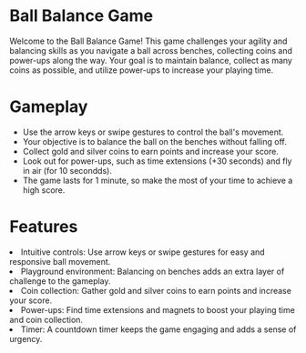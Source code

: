 # Ball Balance Game
Welcome to the Ball Balance Game! This game challenges your agility and balancing skills as you navigate a ball across benches, collecting coins and power-ups along the way. Your goal is to maintain balance, collect as many coins as possible, and utilize power-ups to increase your playing time.

# Gameplay
<ul>
  <li>Use the arrow keys or swipe gestures to control the ball's movement.</li>
<li>Your objective is to balance the ball on the benches without falling off.</li>
<li>Collect gold and silver coins to earn points and increase your score.</li>
<li>Look out for power-ups, such as time extensions (+30 seconds) and fly in air (for 10 secondds).</li>
<li>The game lasts for 1 minute, so make the most of your time to achieve a high score.</li>
</ul>

# Features
<li>Intuitive controls: Use arrow keys or swipe gestures for easy and responsive ball movement.</li>
<li>Playground environment: Balancing on benches adds an extra layer of challenge to the gameplay.</li>
<li>Coin collection: Gather gold and silver coins to earn points and increase your score.</li>
<li>Power-ups: Find time extensions and magnets to boost your playing time and coin collection.</li>
<li>Timer: A countdown timer keeps the game engaging and adds a sense of urgency.</li>
